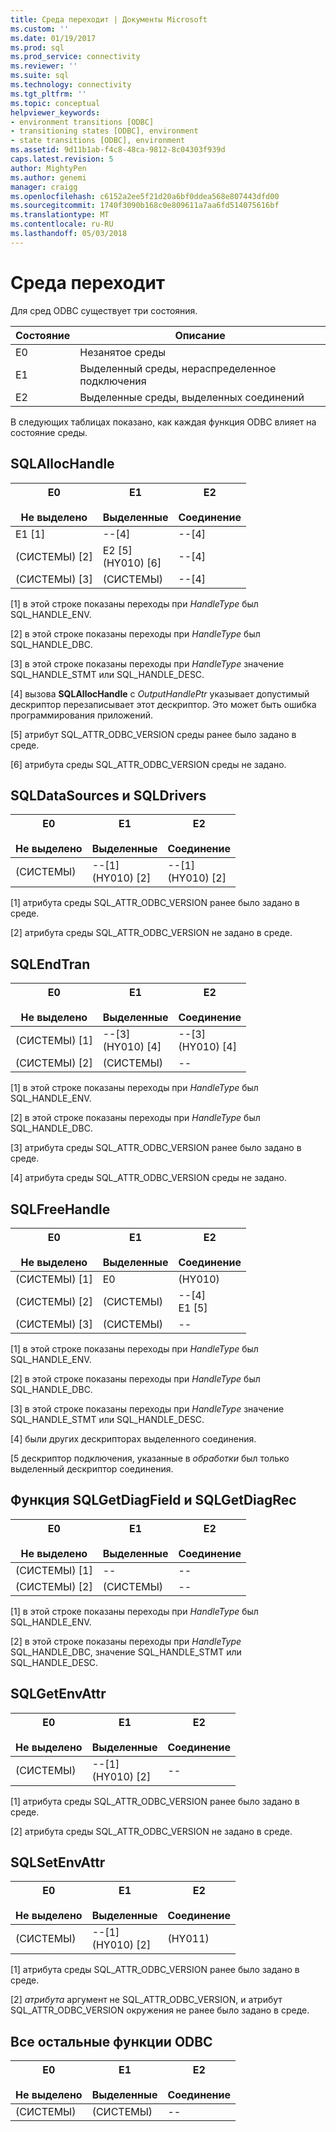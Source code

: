```yaml
---
title: Среда переходит | Документы Microsoft
ms.custom: ''
ms.date: 01/19/2017
ms.prod: sql
ms.prod_service: connectivity
ms.reviewer: ''
ms.suite: sql
ms.technology: connectivity
ms.tgt_pltfrm: ''
ms.topic: conceptual
helpviewer_keywords:
- environment transitions [ODBC]
- transitioning states [ODBC], environment
- state transitions [ODBC], environment
ms.assetid: 9d11b1ab-f4c8-48ca-9812-8c04303f939d
caps.latest.revision: 5
author: MightyPen
ms.author: genemi
manager: craigg
ms.openlocfilehash: c6152a2ee5f21d20a6bf0ddea568e807443dfd00
ms.sourcegitcommit: 1740f3090b168c0e809611a7aa6fd514075616bf
ms.translationtype: MT
ms.contentlocale: ru-RU
ms.lasthandoff: 05/03/2018
---
```

# <a name="environment-transitions"></a>Среда переходит
Для сред ODBC существует три состояния.  
  
|Состояние|Описание|  
|-----------|-----------------|  
|E0|Незанятое среды|  
|E1|Выделенный среды, нераспределенное подключения|  
|E2|Выделенные среды, выделенных соединений|  
  
 В следующих таблицах показано, как каждая функция ODBC влияет на состояние среды.  
  
## <a name="sqlallochandle"></a>SQLAllocHandle  
  
|E0<br /><br /> Не выделено|E1<br /><br /> Выделенные|E2<br /><br /> Соединение|  
|------------------------|----------------------|-----------------------|  
|E1 [1]|--[4]|--[4]|  
|(СИСТЕМЫ) [2]|E2 [5]<br />(HY010) [6]|--[4]|  
|(СИСТЕМЫ) [3]|(СИСТЕМЫ)|--[4]|  
  
 [1] в этой строке показаны переходы при *HandleType* был SQL_HANDLE_ENV.  
  
 [2] в этой строке показаны переходы при *HandleType* был SQL_HANDLE_DBC.  
  
 [3] в этой строке показаны переходы при *HandleType* значение SQL_HANDLE_STMT или SQL_HANDLE_DESC.  
  
 [4] вызова **SQLAllocHandle** с *OutputHandlePtr* указывает допустимый дескриптор перезаписывает этот дескриптор. Это может быть ошибка программирования приложений.  
  
 [5] атрибут SQL_ATTR_ODBC_VERSION среды ранее было задано в среде.  
  
 [6] атрибута среды SQL_ATTR_ODBC_VERSION среды не задано.  
  
## <a name="sqldatasources-and-sqldrivers"></a>SQLDataSources и SQLDrivers  
  
|E0<br /><br /> Не выделено|E1<br /><br /> Выделенные|E2<br /><br /> Соединение|  
|------------------------|----------------------|-----------------------|  
|(СИСТЕМЫ)|--[1]<br />(HY010) [2]|--[1]<br />(HY010) [2]|  
  
 [1] атрибута среды SQL_ATTR_ODBC_VERSION ранее было задано в среде.  
  
 [2] атрибута среды SQL_ATTR_ODBC_VERSION не задано в среде.  
  
## <a name="sqlendtran"></a>SQLEndTran  
  
|E0<br /><br /> Не выделено|E1<br /><br /> Выделенные|E2<br /><br /> Соединение|  
|------------------------|----------------------|-----------------------|  
|(СИСТЕМЫ) [1]|--[3]<br />(HY010) [4]|--[3]<br />(HY010) [4]|  
|(СИСТЕМЫ) [2]|(СИСТЕМЫ)|--|  
  
 [1] в этой строке показаны переходы при *HandleType* был SQL_HANDLE_ENV.  
  
 [2] в этой строке показаны переходы при *HandleType* был SQL_HANDLE_DBC.  
  
 [3] атрибута среды SQL_ATTR_ODBC_VERSION ранее было задано в среде.  
  
 [4] атрибута среды SQL_ATTR_ODBC_VERSION среды не задано.  
  
## <a name="sqlfreehandle"></a>SQLFreeHandle  
  
|E0<br /><br /> Не выделено|E1<br /><br /> Выделенные|E2<br /><br /> Соединение|  
|------------------------|----------------------|-----------------------|  
|(СИСТЕМЫ) [1]|E0|(HY010)|  
|(СИСТЕМЫ) [2]|(СИСТЕМЫ)|--[4]<br />E1 [5]|  
|(СИСТЕМЫ) [3]|(СИСТЕМЫ)|--|  
  
 [1] в этой строке показаны переходы при *HandleType* был SQL_HANDLE_ENV.  
  
 [2] в этой строке показаны переходы при *HandleType* был SQL_HANDLE_DBC.  
  
 [3] в этой строке показаны переходы при *HandleType* значение SQL_HANDLE_STMT или SQL_HANDLE_DESC.  
  
 [4] были других дескрипторах выделенного соединения.  
  
 [5 дескриптор подключения, указанные в *обработки* был только выделенный дескриптор соединения.  
  
## <a name="sqlgetdiagfield-and-sqlgetdiagrec"></a>Функция SQLGetDiagField и SQLGetDiagRec  
  
|E0<br /><br /> Не выделено|E1<br /><br /> Выделенные|E2<br /><br /> Соединение|  
|------------------------|----------------------|-----------------------|  
|(СИСТЕМЫ) [1]|--|--|  
|(СИСТЕМЫ) [2]|(СИСТЕМЫ)|--|  
  
 [1] в этой строке показаны переходы при *HandleType* был SQL_HANDLE_ENV.  
  
 [2] в этой строке показаны переходы при *HandleType* SQL_HANDLE_DBC, значение SQL_HANDLE_STMT или SQL_HANDLE_DESC.  
  
## <a name="sqlgetenvattr"></a>SQLGetEnvAttr  
  
|E0<br /><br /> Не выделено|E1<br /><br /> Выделенные|E2<br /><br /> Соединение|  
|------------------------|----------------------|-----------------------|  
|(СИСТЕМЫ)|--[1]<br />(HY010) [2]|--|  
  
 [1] атрибута среды SQL_ATTR_ODBC_VERSION ранее было задано в среде.  
  
 [2] атрибута среды SQL_ATTR_ODBC_VERSION не задано в среде.  
  
## <a name="sqlsetenvattr"></a>SQLSetEnvAttr  
  
|E0<br /><br /> Не выделено|E1<br /><br /> Выделенные|E2<br /><br /> Соединение|  
|------------------------|----------------------|-----------------------|  
|(СИСТЕМЫ)|--[1]<br />(HY010) [2]|(HY011)|  
  
 [1] атрибута среды SQL_ATTR_ODBC_VERSION ранее было задано в среде.  
  
 [2] *атрибута* аргумент не SQL_ATTR_ODBC_VERSION, и атрибут SQL_ATTR_ODBC_VERSION окружения не ранее было задано в среде.  
  
## <a name="all-other-odbc-functions"></a>Все остальные функции ODBC  
  
|E0<br /><br /> Не выделено|E1<br /><br /> Выделенные|E2<br /><br /> Соединение|  
|------------------------|----------------------|-----------------------|  
|(СИСТЕМЫ)|(СИСТЕМЫ)|--|
